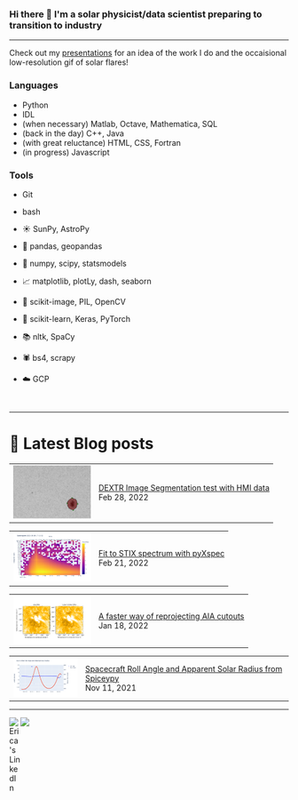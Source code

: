 ### Hi there 👋 I'm a solar physicist/data scientist preparing to transition to industry

<!--- 😄 Pronouns: she/they
- 🔭 I’m currently working on AIA and XRT data analysis in support of NuSTAR Quiet Sun observations and visualization web tools bringing together STIX and AIA data.
- 🌱 I’m currently learning to create web apps with Flask!

**elastufka/elastufka** is a ✨ _special_ ✨ repository because its `README.md` (this file) appears on your GitHub profile.

Here are some ideas to get you started:


- 👯 I’m looking to collaborate on ...
- 🤔 I’m looking for help with ...
- 💬 Ask me about ...
- 📫 How to reach me: ...
- ⚡ Fun fact: ...
-->

----
<!--
![languages](https://img.shields.io/static/v1?label=&message=languages:&color=555&style=flat-square)
-->

Check out my [presentations](https://elastufka.github.io/presentations/) for an idea of the work I do and the occaisional low-resolution gif of solar flares!

### Languages

- Python
- IDL
- (when necessary) Matlab, Octave, Mathematica, SQL
- (back in the day) C++, Java
- (with great reluctance) HTML, CSS, Fortran
- (in progress) Javascript

<!--
![python](https://img.shields.io/static/v1?logo=python&label=&message=python&color=111&logoColor=AAA&style=flat-square&link=)
![IDL](https://img.shields.io/static/v1?logo=go&label=&message=golang&color=111&logoColor=AAA&style=flat-square)
![ruby](https://img.shields.io/static/v1?logo=ruby&label=&message=ruby&color=111&logoColor=AAA&style=flat-square)
![tools](https://img.shields.io/static/v1?label=&message=tools:&color=555&style=flat-square)
<!--![git](https://img.shields.io/static/v1?logo=git&label=&message=git&color=111&logoColor=AAA&style=flat-square)
-->
### Tools

- Git
- bash

- ☀️ SunPy, AstroPy
- 🐼 pandas, geopandas
- 🧮 numpy, scipy, statsmodels
- 📈 matplotlib, plotLy, dash, seaborn
- 🌃 scikit-image, PIL, OpenCV
- 🧠 scikit-learn, Keras, PyTorch
- 📚 nltk, SpaCy
- 🕷 bs4, scrapy
- ☁️ GCP

&nbsp;&nbsp;&nbsp;

<!-- example
**Senior Data & Platform Engineer** &#12299;_working in Reliability Analytics & Automation_
<br/>
**Digital Artist & Creator** &#12299;_specialised in environmental pixel art and 8bit-ish art_

----
**Publications**

to be added...

**But more importantly the code**

-->

---

# 📖 Latest Blog posts
<!-- ELASTUFKA:START --><table><tr><td><a href="https://elastufka.github.io/SAX-XRS_figures/posts/2022/02/28/DEXTR-Image-Segmentation-test-with-HMI-data.html"><img width="140px" src="https://github.com/elastufka/SAX-XRS_figures/blob/gh-pages/images/DEXTR Image Segmentation test with HMI data/hero.png"></a></td>
<td><a href="https://elastufka.github.io/SAX-XRS_figures/posts/2022/02/28/DEXTR-Image-Segmentation-test-with-HMI-data.html">DEXTR Image Segmentation test with HMI data</a><br/>Feb 28, 2022</td></tr></table>
<table><tr><td><a href="https://elastufka.github.io/SAX-XRS_figures/posts/2022/02/21/Fit-to-STIX-spectrum-with-pyXspec.html"><img width="140px" src="https://github.com/elastufka/SAX-XRS_figures/blob/gh-pages/images/Fit to STIX spectrum with pyXspec/hero.png"></a></td>
<td><a href="https://elastufka.github.io/SAX-XRS_figures/posts/2022/02/21/Fit-to-STIX-spectrum-with-pyXspec.html">Fit to STIX spectrum with pyXspec</a><br/>Feb 21, 2022</td></tr></table>
<table><tr><td><a href="https://elastufka.github.io/SAX-XRS_figures/posts/2022/01/18/A-faster-way-of-reprojecting-AIA-cutouts.html"><img width="140px" src="https://github.com/elastufka/SAX-XRS_figures/blob/gh-pages/images/A faster way of reprojecting AIA cutouts/hero.png"></a></td>
<td><a href="https://elastufka.github.io/SAX-XRS_figures/posts/2022/01/18/A-faster-way-of-reprojecting-AIA-cutouts.html">A faster way of reprojecting AIA cutouts</a><br/>Jan 18, 2022</td></tr></table>
<table><tr><td><a href="https://elastufka.github.io/SAX-XRS_figures/posts/2021/11/11/Spacecraft-Roll-Angle-and-Apparent-Solar-Radius-from-Spiceypy.html"><img width="140px" src="https://github.com/elastufka/SAX-XRS_figures/blob/gh-pages/images/Spacecraft Roll Angle and Apparent Solar Radius from Spiceypy/hero.png"></a></td>
<td><a href="https://elastufka.github.io/SAX-XRS_figures/posts/2021/11/11/Spacecraft-Roll-Angle-and-Apparent-Solar-Radius-from-Spiceypy.html">Spacecraft Roll Angle and Apparent Solar Radius from Spiceypy</a><br/>Nov 11, 2021</td></tr></table>
<!-- ELASTUFKA:END -->

----

<a href="https://linkedin.com/in/erica-lastufka-1686b2b5/">
  <img align="left" alt="Erica's LinkedIn" width="20px" src="https://cdn-icons-png.flaticon.com/512/174/174857.png" />
</a>
<a href="https://orcid.org/0000-0003-1894-2074" alt="Erica's ORCID">
  <img align="left" width="20px" src="https://upload.wikimedia.org/wikipedia/commons/0/06/ORCID_iD.svg" />
</a>
<!--
| &nbsp;&nbsp;&nbsp; Website & Gallery : [https://moer.tel](https://moer.tel) &nbsp;&nbsp;&nbsp;|&nbsp;&nbsp;&nbsp; Open Source Work : <sub>&#9660; &#9660; &#9660;</sub> 
-->
